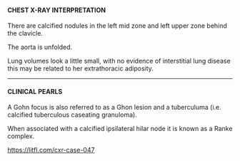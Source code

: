 #### CHEST X-RAY INTERPRETATION

There are calcified nodules in the left mid zone and left upper zone behind the clavicle.

The aorta is unfolded.

Lung volumes look a little small, with no evidence of interstitial lung disease this may be related to her extrathoracic adiposity.

---------------
#### CLINICAL PEARLS

A Gohn focus is also referred to as a Ghon lesion and a tuberculuma (i.e. calcified tuberculous caseating granuloma).

When associated with a calcified ipsilateral hilar node it is known as a Ranke complex.


<https://litfl.com/cxr-case-047>